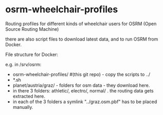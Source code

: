 # osrm-wheelchair-profiles
Routing profiles for different kinds of wheelchair users for OSRM (Open Source Routing Machine)

there are also script files to download latest data, and to run OSRM from Docker.

File structure for Docker:

e.g. in /srv/osrm:
* osrm-wheelchair-profiles/ #(this git repo) - copy the scripts to ../
* \*.sh
* planet/austria/graz/ - folders for osm data - they download here.
 * in there 3 folders: athletic/, electro/, normal/ . the routing data gets extracted here. 
 * in each of the 3 folders a symlink "../graz.osm.pbf" has to be placed manually.
